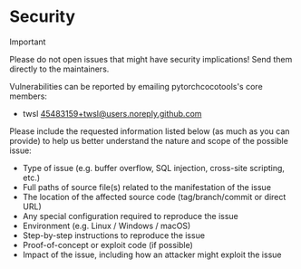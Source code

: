 # Security

> [!IMPORTANT]
> Please do not open issues that might have security implications!
> Send them directly to the maintainers.

Vulnerabilities can be reported by emailing pytorchcocotools's core members:

- twsl [45483159+twsl@users.noreply.github.com](mailto:45483159+twsl@users.noreply.github.com)

Please include the requested information listed below (as much as you can provide) to help us better understand the nature and scope of the possible issue:

- Type of issue (e.g. buffer overflow, SQL injection, cross-site scripting, etc.)
- Full paths of source file(s) related to the manifestation of the issue
- The location of the affected source code (tag/branch/commit or direct URL)
- Any special configuration required to reproduce the issue
- Environment (e.g. Linux / Windows / macOS)
- Step-by-step instructions to reproduce the issue
- Proof-of-concept or exploit code (if possible)
- Impact of the issue, including how an attacker might exploit the issue
